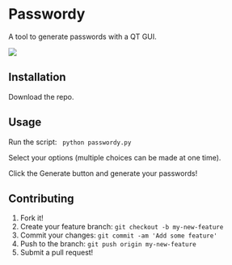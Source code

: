 # Passwordy

A tool to generate passwords with a QT GUI.

![](https://gitlab.com/PyQT/passwordy/raw/master/passwordy_screenshot.png)

## Installation

Download the repo.

## Usage

Run the script:
    ``` python passwordy.py```
    
Select your options (multiple choices can be made at one time).

Click the Generate button and generate your passwords!

## Contributing
1. Fork it!
2. Create your feature branch: `git checkout -b my-new-feature`
3. Commit your changes: `git commit -am 'Add some feature'`
4. Push to the branch: `git push origin my-new-feature`
5. Submit a pull request!


